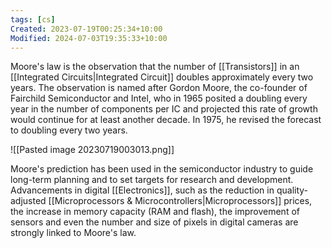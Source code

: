 ```yaml
---
tags: [cs]
Created: 2023-07-19T00:25:34+10:00
Modified: 2024-07-03T19:35:33+10:00
---
```

Moore's law is the observation that the number of [[Transistors]] in an [[Integrated Circuits|Integrated Circuit]] doubles approximately every two years. The observation is named after Gordon Moore, the co-founder of Fairchild Semiconductor and Intel, who in 1965 posited a doubling every year in the number of components per IC and projected this rate of growth would continue for at least another decade. In 1975, he revised the forecast to doubling every two years. 

![[Pasted image 20230719003013.png]]

Moore's prediction has been used in the semiconductor industry to guide long-term planning and to set targets for research and development. Advancements in digital [[Electronics]], such as the reduction in quality-adjusted [[Microprocessors & Microcontrollers|Microprocessors]] prices, the increase in memory capacity (RAM and flash), the improvement of sensors and even the number and size of pixels in digital cameras are strongly linked to Moore's law.